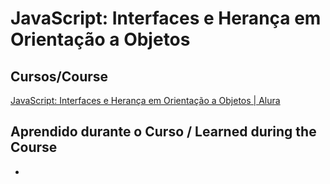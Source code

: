 # JavaScript: Interfaces e Herança em Orientação a Objetos

## Cursos/Course

[JavaScript: Interfaces e Herança em Orientação a Objetos | Alura](https://cursos.alura.com.br/course/javascript-polimorfismo)

## Aprendido durante o Curso / Learned during the Course
- 





